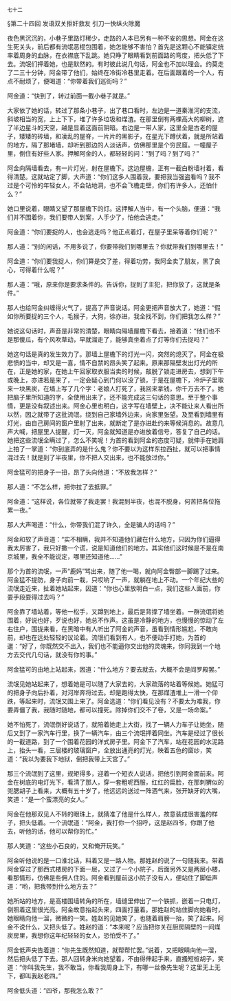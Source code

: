     七十二 

   §第二十四回 发语双关拒奸救友 引刀一快纵火除魔

   夜色黑沉沉的，小巷子里路灯稀少，走路的人本已另有一种不安的思想。阿金在这生死关头，前后都有流氓恶棍包围着，她怎能够不害怕？首先是这颗心不能镇定统率着周身的血脉，在衣襟底下乱跳。她只睁了眼睛看到前面路的弯度，把头低了下去。流氓们押着她，也是默然的。有时彼此说几句话，阿金也不加以理会。约莫走了二三十分钟，阿金带了他们，始终在冷街冷巷里走着。在后面跟着的一个人，有点不耐烦了，便喝道：“你带着我们巡街吗？”

   阿金道：“快到了，转过前面一截小巷子就是。”

   大家依了她的话，转过了那条小巷子，出了巷口看时，左边是一道秦淮河的支流，斜坡相当的宽，上上下下，堆了许多垃圾和煤渣。在那里倒有两棵高大的柳树，遮了半边星斗的天空，越是显着这面前阴暗。右边是一带人家，这里全是古老的屋子，矮矮的砖墙，和凌乱的屋脊，一片片的黑影子，在星光下蹲伏着，就是所站着的地方，隔了那堵墙，却听到那边的人淡话声，仿佛那里是个穷民窟。一幢屋子里，倒住有好些人家。押解阿金的人，都轻轻的问：“到了吗？到了吗？”

   阿金向隔墙看去，有一片灯光，射在屋檐下。这边屋檐，正有一截白粉墙衬着，看得清楚。这就站定了脚，大声道：“你们这多人围着我，要把我当强盗看吗？我不过是个可怜的年轻女人，不会钻地洞，也不会飞檐走壁，你们有许多人，还怕什么？”

   她口里说着，眼睛又望了那屋檐下的灯。这押解人当中，有一个头脑，便道：“我们并不围着你，我们要带人到案，人手少了，怕他会逃走。”

   阿金道：“你们要捉的人，也会逃走吗？他正点着灯，在屋子里呆等着你们呢？”

   那人道：“别的闲话，不用多说了，你要带我们到哪里去？你就带我们到哪里去！”

   阿金道：“你们要我捉人，你们算是交了差，得着功劳，我阿金卖了朋友，黑了良心，可得着什么呢？”

   那人道：“哦，原来你是要求条件的。告诉你，捉到了主犯，把你放了，这就是条件。”

   那人也给阿金纠缠得火气了，提高了声音说话。阿金更把声音放大了，她道：“假如你所要捉的三个人，毛猴子，大狗，徐亦进，我全找不到，你们把我怎么样？”

   她说这句话时，声音是非常的清楚，眼睛向隔墙屋檐下看去，接着道：“他们也不是那傻瓜，有个风吹草动，早就溜走了，能够真坐着点了灯等你们去捉吗？”

   她这句话是真的发生效力了。那墙上屋檐下的灯光一闪，突然的熄灭了。阿金在极悲愤的当中，却又是一喜，情不自禁的昂头笑了起来。原来那隔壁发出灯光的所在，正是她的家，在她上午回家取衣服当卖的时候，敲脱了锁走进房去，想到下午或晚上，亦进若是来了，一定会疑心到门何以没了锁，于是在屋檐下，冷炉子里取来一块黑炭，在墙上写了几个字：老娘人打死了，我回来拿钱，你千万去不了。她把脑子里所知道的字，全使用出来了，还不能完成这三句话的意思。至于整个事情，更是没有叙述出来。阿金心里也明白，这字写在墙壁上，决不能让来人看出所以然，因之就带了这批流氓，绕到自己家墙外边来，向家里张望。及至看到墙里有灯光，由自己房间的窗户里射了出来，就断定了是亦进赴约来等候消息的。故意几声大喊，把屋里人提醒，灯一灭，阿金就知道是亦进放着信号，答复了自己的话。她把这些流氓全瞒过了，怎么不笑呢！为首的看到阿金的态度可疑，就伸手在她肩上拍了一掌道：“你到底弄的是什么鬼？你不要以为这样东拉西扯，就可以把事情混过去！就是到了半夜里，你不把人交出来，也不能放过你。”

   阿金猛可的把身子一扭，昂了头向他道：“不放我怎样？”

   那人道：“不怎么样，把你拉了去抵罪。”

   阿金道：“这样说，各位就带了我走罢！我混到半夜，也混不脱身，何苦把各位拖累一夜。”

   那人大声喝道：“什么，你带我们混了许久，全是骗人的话吗？”

   阿金和软了声音道：“实不相瞒，我并不知道他们藏在什么地方，只因为你们逼得我太厉害了，我只好撒一个谎，说是知道他们的地方。其实他们这时候是不是在南京城里，我全不能说定，哪里还知道他……”

   那个为首的流氓，一声“鹿妈”骂出来，随了他一喝，就向阿金臀部一脚踢了过来。阿金猛不提防，身子向前一栽，只哎哟了一声，就躺在地上不动。一个年纪大些的流氓走近来，扯着她站起来，因道：“你也心里放明白一点，我们这些人面前，你耍手段耍得过去吗？”

   阿金靠了墙站着，等他一松手，又蹲到地上，最后是背撑了墙坐着。一群流氓将她围着，好说也好，歹说也好，她总不作声。这虽是冷静的地方，也慢慢的惊动了左右住户，围拢来看，在黑暗中有人听出了阿金的声音，虽看到情形尴尬，不敢向前，却也在远处轻轻的议论着。流氓们看到有人，也不便动手打她，为首的邋：“好了，你既然交不出入，我们也不能逼你交出他的灵魂来，你同我到一个地方去交代几句话，就没有你的事。”

   阿金猛可的由地上站起来，因道：“什么地方？要去就去，大概不会是阎罗殿罢。”

   流氓见她站起来了，想着她是可以随了大家去的，大家疏落的站着等候她。她猛可的把身子向后扑着，对河岸奔将过去。却是跑得太快，在那煤渣堆上一滑一个仰跌，等起来时，流氓又围上来了。阿金选道：“你们看见没有？不要太为难我，你要弄僵了我，我随时随地，都可以撞死。除掉你们交不了卷，又是一场命案。”

   她不怕死了，流氓倒好说话了，就陪着她走上大街，找了一辆人力车子让她坐，随后又到了一家汽车行里，换了一辆汽车，由三个流氓押着同坐。汽车是经过了很长的一截道路，到了一个围着花园的洋式房子里。阿金下了汽车，站在花园的水泥路上，抬头一看，三层楼的玻璃窗户，全放出通亮的灯光，映着五色的窗纱，笑道：“我以为要我下地狱，倒把我带上天宫了。”

   那三个流氓到了这里，规矩得多，迎着一个短衣人说话，把他引到阿金面前来。阿金在树底的电灯光下，看清了那人，穿一套粗呢西服，红红的扁脸，在那刺猬似的兜腮胡子上看来，大概有五十岁了，他远远的送过一阵酒气来，张开缺牙的大嘴，笑道：“是一个蛮漂亮的女人。”

   阿金在他那双见人不转的眼珠上，就猜准了他是什么样人，故意装成很害羞的样子，把头低着。一个流氓道：“阿金，我打你一个招呼，这是赵四爷，你跟了他去，听他的话，他可以帮你的忙。”

   那人笑道：“这些小石良的，又和俺开玩笑。”

   阿金听他说的是一口淮北话，料着又是一路人物。那姓赵的说了一句随我来。带着阿金穿过了那西式楼房的下面一层，又过了一个小院子，后面另外又是两层小楼，看那情形，仿佛是些佣人住的。阿金看到屋前这小院子没有人，便站住了脚低声道：“哟，把我带到什么地方去？”

   她所站的地方，是高楼围墙转角的所在，墙缝里伸出了一个铁抓，嵌着一只电灯，倒照着这里很光亮。阿金故意抬起头来，四面打量着。那姓赵的站住脚向她看时，她眼睛向他一溜，微微的一笑。姓赵的见她笑了，也随着肩膀一抬，笑了起来。阿金不说什么，又把头低了。姓赵的道：“本来呢？应当把你关在厨房隔壁的一间煤炭房里，我想你这年纪轻轻的女人，恐怕受不了。”

   阿金低声央告着道：“你先生既然知道，就帮帮忙罢。”说着，又把眼睛向他一溜，然后把头低了下去。那人回转身米向她望着，不由得伸起手来，直搔短桩胡子，笑道：“你叫我先生，我不敢当，你看我周身上下，有哪一丝像先生呢？这里无上无下，都叫我赵老四。”

   阿金低头道：“四爷，那我怎么敢？”


